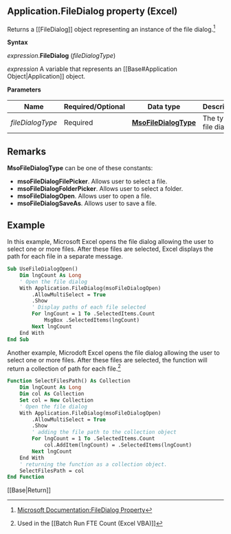 ## Application.FileDialog property (Excel)
Returns a [[FileDialog]] object representing an instance of the file dialog.[^FileDialog]

**Syntax**

_expression_.**FileDialog** (_fileDialogType_)

_expression_ A variable that represents an [[Base#Application Object|Application]] object.

**Parameters**

| Name | Required/Optional | Data type | Description |
| --- | --- | --- | --- |
| _fileDialogType_ | Required | **[MsoFileDialogType](chrome-extension://pcmpcfapbekmbjjkdalcgopdkipoggdi/office.msofiledialogtype)** | The type of file dialog. |

## Remarks

**MsoFileDialogType** can be one of these constants:

-   **msoFileDialogFilePicker**. Allows user to select a file.
-   **msoFileDialogFolderPicker**. Allows user to select a folder.
-   **msoFileDialogOpen**. Allows user to open a file.
-   **msoFileDialogSaveAs**. Allows user to save a file.

## Example

In this example, Microsoft Excel opens the file dialog allowing the user to select one or more files. After these files are selected, Excel displays the path for each file in a separate message.

```vb
Sub UseFileDialogOpen()
    Dim lngCount As Long 
    ' Open the file dialog 
    With Application.FileDialog(msoFileDialogOpen) 
        .AllowMultiSelect = True 
        .Show 
        ' Display paths of each file selected 
        For lngCount = 1 To .SelectedItems.Count 
            MsgBox .SelectedItems(lngCount) 
        Next lngCount 
    End With  
End Sub
```

Another example, Microdoft Excel opens the file dialog allowing the user to select one or more files. After these files are selected, the function will return a collection of path for each file.[^project]
```vb
Function SelectFilesPath() As Collection
    Dim lngCount As Long 
    Dim col As Collection
    Set col = New Collection
    ' Open the file dialog 
    With Application.FileDialog(msoFileDialogOpen) 
        .AllowMultiSelect = True 
        .Show 
        ' adding the file path to the collection object 
        For lngCount = 1 To .SelectedItems.Count 
            col.AddItem(lngCount) = .SelectedItems(lngCount) 
        Next lngCount 
    End With
    ' returning the function as a collection object.
	SelectFilesPath = col
End Function
```

[[Base|Return]]

[^FileDialog]: [Microsoft Documentation:FileDialog Property](https://docs.microsoft.com/en-us/office/vba/api/excel.application.filedialog)
[^project]: Used in the [[Batch Run FTE Count (Excel VBA)]]
